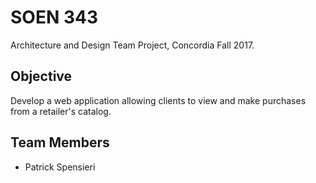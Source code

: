 # SOEN 343
Architecture and Design Team Project, Concordia Fall 2017.

## Objective

Develop a web application allowing clients to view and make purchases from a retailer's catalog.

## Team Members

* Patrick Spensieri
